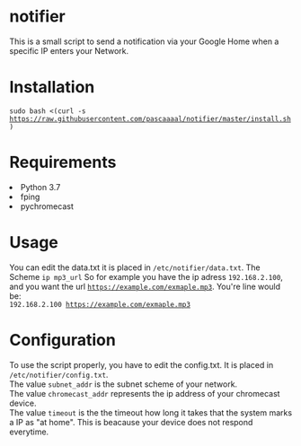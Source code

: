 # notifier
This is a small script to send a notification via your Google Home when a specific IP enters your Network.
# Installation
<code>sudo bash <(curl -s https://raw.githubusercontent.com/pascaaaal/notifier/master/install.sh)</code>
# Requirements
<li>Python 3.7</li>
<li>fping</li>
<li>pychromecast</li>

# Usage
You can edit the data.txt it is placed in <code>/etc/notifier/data.txt</code>.
The Scheme <code>ip mp3_url</code>
So for example you have the ip adress <code>192.168.2.100</code>, and you want the url <code>https://example.com/exmaple.mp3</code>. You're line would be:
<br/>
<code>192.168.2.100 https://example.com/exmaple.mp3</code>

# Configuration
To use the script properly, you have to edit the config.txt. It is placed in <code>/etc/notifier/config.txt</code>.
<br />
The value <code>subnet_addr</code> is the subnet scheme of your network.
<br/>
The value <code>chromecast_addr</code> represents the ip address of your chromecast device.
<br/>
The value <code>timeout</code> is the the timeout how long it takes that the system marks a IP as "at home". This is beacause your device does not respond everytime.
